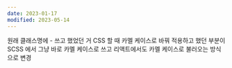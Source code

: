 ```yaml
---
date: 2023-01-17
modified: 2023-05-14
---
```


원래 클래스명에 - 쓰고 했었던 거 CSS 할 때 카멜 케이스로 바꿔 적용하고 했던 부분이  
SCSS 에서 그냥 바로 카멜 케이스로 쓰고 리액트에서도 카멜 케이스로 불러오는 방식으로 변경
